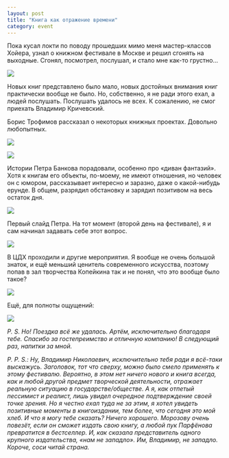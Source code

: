```yaml
---
layout: post
title: "Книга как отражение времени"
category: event
---
```

Пока кусал локти по поводу прошедших мимо меня мастер-классов Хойера, узнал о книжном фестивале в Москве и решил сгонять на выходные. Сгонял, посмотрел, послушал, и стало мне как-то грустно...

![](https://pics.livejournal.com/quillcraft/pic/000e65p4)

Новых книг представлено было мало, новых достойных внимания книг практически вообще не было. Но, собственно, я не ради этого ехал, а людей послушать. Послушать удалось не всех. К сожалению, не смог приехать Владимир Кричевский.

Борис Трофимов рассказал о некоторых книжных проектах. Довольно любопытных.

![](https://pics.livejournal.com/quillcraft/pic/000echpe)

![](https://pics.livejournal.com/quillcraft/pic/000ed06k)

Истории Петра Банкова порадовали, особенно про «диван фантазий». Хотя к книгам его объекты, по-моему, не имеют отношения, но человек он с юмором, рассказывает интересно и заразно, даже о какой-нибудь ерунде. В общем, разрядил обстановку и зарядил позитивом на весь остаток дня.

![](https://pics.livejournal.com/quillcraft/pic/000e99fr)

Первый слайд Петра. На тот момент (второй день на фестивале), я и сам начинал задавать себе этот вопрос.

![](https://pics.livejournal.com/quillcraft/pic/000eae64)

В ЦДХ проходили и другие мероприятия. Я вообще не очень большой знаток, и ещё меньший ценитель современного искусства, поэтому попав в зал творчества Копейкина так и не понял, что это вообще было такое?

![](https://pics.livejournal.com/quillcraft/pic/000e7p40)

Ещё, для полноты ощущений:

![](https://pics.livejournal.com/quillcraft/pic/000e8gb3)

*P. S. Но! Поездка всё же удалась. Артём, исключительно благодаря тебе. Спасибо за гостепреимство и отличную компанию! В следующий раз, напитки за мной.*

*P. P. S.: Ну, Владимир Николаевич, исключительно тебя ради я всё-таки выскажусь. Заголовок, тот что сверху, можно было смело применять к этому фестивалю. Вероятно, в этом нет ничего нового и книга всегда, как и любой другой предмет творческой деятельности, отражает реальную ситуацию в государстве/обществе. А я, как отпетый пессимист и реалист, лишь увидел очередное подтверждение своей точке зрения. Но я честно ехал туда не за этим, я хотел увидеть позитивные моменты в книгоиздании, тем более, что сегодня это мой хлеб. И что я могу тебе сказать? Ничего хорошего. Морозову очень повезёт, если он сможет издать свою книгу, а любой пук Парфёнова превратится в бестселлер. И, как сказала представитель одного крупного издательства, «нам не западло». Им, Владимир, не западло. Короче, соси читай страна.*
